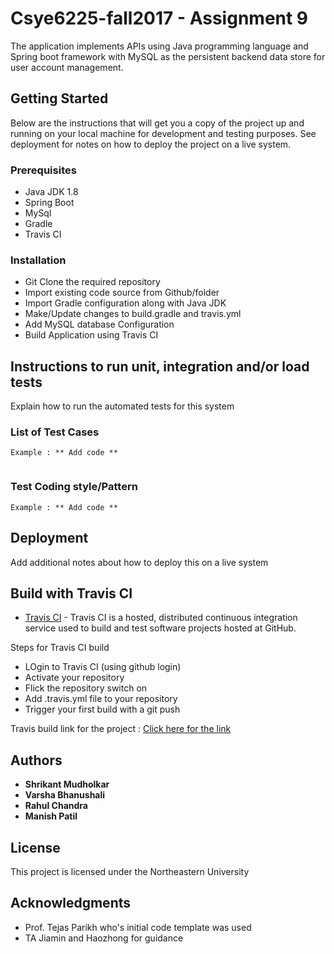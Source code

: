 # Csye6225-fall2017 - Assignment 9

The application implements APIs using Java programming language and Spring boot framework with MySQL as the persistent backend data store for user account management. 

## Getting Started

Below are the instructions that will get you a copy of the project up and running on your local machine for development and testing purposes. See deployment for notes on how to deploy the project on a live system.

### Prerequisites
* Java JDK 1.8
* Spring Boot
* MySql
* Gradle
* Travis CI

### Installation

* Git Clone the required repository
* Import existing code source from Github/folder
* Import Gradle configuration along with Java JDK
* Make/Update changes to build.gradle and travis.yml
* Add MySQL database Configuration
* Build Application using Travis CI 

## Instructions to run unit, integration and/or load tests

Explain how to run the automated tests for this system

### List of Test Cases




```
Example : ** Add code **


```

### Test Coding style/Pattern

```
Example : ** Add code **
```

## Deployment

Add additional notes about how to deploy this on a live system

## Build with Travis CI

* [Travis CI](https://travis-ci.com/) - Travis CI is a hosted, distributed continuous integration service used to build and test software projects hosted at GitHub.

Steps for Travis CI build

* LOgin to Travis CI (using github login)
* Activate your repository
* Flick the repository switch on
* Add .travis.yml file to your repository
* Trigger your first build with a git push

Travis build link for the project : [Click here for the link](https://travis-ci.com/shrican/csye6225-fall2017.svg?token=Bz5BxQbm4vVpwaJw2HRJ&branch=assignment3)

## Authors

* **Shrikant Mudholkar** 
* **Varsha Bhanushali**
* **Rahul Chandra**
* **Manish Patil**

## License

This project is licensed under the Northeastern University

## Acknowledgments

* Prof. Tejas Parikh who's initial code template was used
* TA Jiamin and Haozhong for guidance 


